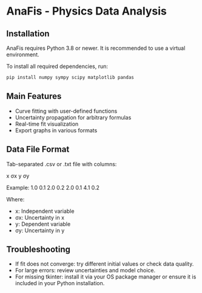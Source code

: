 # AnaFis - Physics Data Analysis

## Installation

AnaFis requires Python 3.8 or newer. It is recommended to use a virtual environment.

To install all required dependencies, run:
```bash
pip install numpy sympy scipy matplotlib pandas
```

## Main Features
- Curve fitting with user-defined functions
- Uncertainty propagation for arbitrary formulas
- Real-time fit visualization
- Export graphs in various formats

## Data File Format
Tab-separated .csv or .txt file with columns:

x   σx  y   σy

Example:
1.0 0.1 2.0 0.2
2.0 0.1 4.1 0.2

Where:
- x: Independent variable
- σx: Uncertainty in x
- y: Dependent variable
- σy: Uncertainty in y

## Troubleshooting
- If fit does not converge: try different initial values or check data quality.
- For large errors: review uncertainties and model choice.
- For missing tkinter: install it via your OS package manager or ensure it is included in your Python installation.
